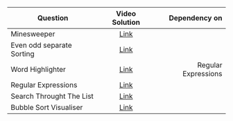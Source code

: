 | Question       | Video Solution        | Dependency on  |
| ------------- |:-------------:| -----:|
| Minesweeper   |[Link](https://d3dyfaf3iutrxo.cloudfront.net/video/course/video_session/lecture-uv5piugfnz3e-0af692a3a01140bb8a86347cd9c12f74.mp4) | |
|Even odd separate Sorting      | [Link](https://d3dyfaf3iutrxo.cloudfront.net/video/course/video_session/lecture-gtc6i03e1z7v-9f04cccade3d434c84aaabc843e04bd4.mp4)      |    |
| Word Highlighter | [Link ](https://d3dyfaf3iutrxo.cloudfront.net/video/course/video_session/lecture-yoncvefubj4p-54c8492159664495ad4475313e8cf030.mp4)     | Regular Expressions   |
| Regular Expressions| [Link ](https://d3dyfaf3iutrxo.cloudfront.net/video/course/video_session/lecture-ljdu1gbonmp7-039d578c237c4b97bc7a313325c22a9b.mp4)     |    |
| Search Throught The List| [Link ](https://d3dyfaf3iutrxo.cloudfront.net/video/course/video_session/lecture-v9fw1yrik0a9-369b6bd2449a4a06905f8a88192cbbdb.mp4)     |    |
|Bubble Sort Visualiser| [Link ](https://www.geeksforgeeks.org/bubble-sort-visualization-using-javascript/)     |    |

